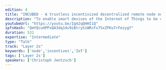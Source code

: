 ```yaml
---
edition: 4
title: "INCUBED - A trustless incentivized decentralized remote node network"
description: "To enable smart devices of the Internet of Things to be connected to the Ethereum blockchain, an Ethereum client needs to run on hardware. While running a full-node or even a light-client on most IoT devices with low performance or restricted resources is not possible or meaningful, today's state-of-the art solution uses a remote client. By using distinct remote-nodes, the advantages of a decentralized network without being forced to trust single players are undermined and there is a risk of malfunction or attack because there is a single point of failure.With the presented Trustless Incentivized Decentralized Remote Node Network, in short INCUBED, with a stateless minimal verification client it is possible to establish a decentralized and secure network of remote-nodes, which enables trustworthy and fast access to blockchain for a large number of low-performance IoT devices."
youtubeUrl: "https://youtu.be/Ig42qQHHI1Q"
ipfsHash: "QmYQcuHPPxQA3dq14v9iBtrySiWRcFx7SxZPKu7rFezygY"
duration: 531
expertise: "Intermediate"
type: "Talk"
track: "Layer 2s"
keywords: ['node','incentives','IoT']
tags: ['Layer 2s']
speakers: ['Christoph Jentzsch']
---
```

